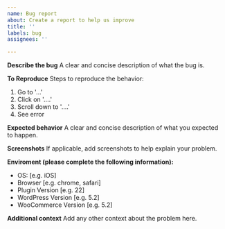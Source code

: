 ```yaml
---
name: Bug report
about: Create a report to help us improve
title: ''
labels: bug
assignees: ''

---
```


**Describe the bug**
A clear and concise description of what the bug is.

**To Reproduce**
Steps to reproduce the behavior:
1. Go to '...'
2. Click on '....'
3. Scroll down to '....'
4. See error

**Expected behavior**
A clear and concise description of what you expected to happen.

**Screenshots**
If applicable, add screenshots to help explain your problem.

**Enviroment (please complete the following information):**
 - OS: [e.g. iOS]
 - Browser [e.g. chrome, safari]
 - Plugin Version [e.g. 22]
 - WordPress Version [e.g. 5.2]
 - WooCommerce Version [e.g. 5.2]

**Additional context**
Add any other context about the problem here.
